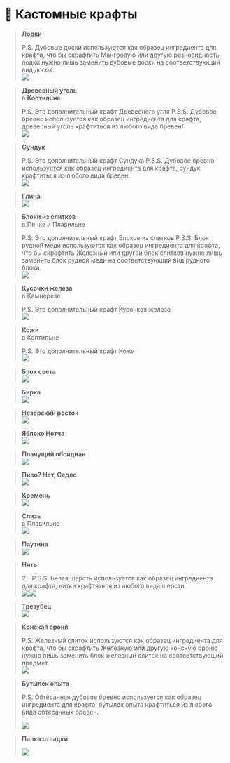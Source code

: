# 🧾 Кастомные крафты

> **Лодки**
>
> P.S. Дубовые доски используются как образец ингредиента для крафта, что бы скрафтить Мангровую или другую разновидность лодки нужно лишь заменить дубовые доски на соответствующий вид досок.\
> ![](<.gitbook/assets/image (16) (1) (1).png>)

> **Древесный уголь** \
> в **Коптильне**
>
> P.S. Это дополнительный крафт Древесного угля P.S.S. Дубовое бревно используется как образец ингредиента для крафта, древесный уголь крафтиться из любого вида бревен/\
> ![](<.gitbook/assets/image (2) (1).png>)

> **Сундук**
>
> P.S. Это дополнительный крафт Сундука P.S.S. Дубовое бревно используется как образец ингредиента для крафта, сундук крафтиться из любого вида бревен.\
> ![](<.gitbook/assets/image (5).png>)

> **Глина**\
> ![](<.gitbook/assets/image (20) (1).png>)

> **Блоки из слитков** \
> в Печке и Плавильне
>
> P.S. Это дополнительный крафт Блоков из слитков P.S.S. Блок рудной меди используются как образец ингредиента для крафта, что бы скрафтить Железный или другой блок слитков нужно лишь заменить блок рудной меди на соответствующий вид рудного блока.\
> ![](<.gitbook/assets/image (3).png>)

> **Кусочки железа** \
> в Камнерезе
>
> P.S. Это дополнительный крафт Кусочков железа\
> ![](<.gitbook/assets/image (10).png>)

> **Кожи** \
> в Коптильне ﻿&#x20;
>
> P.S. Это дополнительный крафт Кожи\
> ![](<.gitbook/assets/image (18).png>)

> **Блок света**\
> ![](<.gitbook/assets/image (21).png>)

> **Бирка**\
> ![](<.gitbook/assets/image (1) (1).png>)

> **Незерский росток**\
> ![](<.gitbook/assets/image (13).png>)

> **Яблоко Нотча**\
> ![](<.gitbook/assets/image (19).png>)

> **Плачущий обсидиан**\
> ![](<.gitbook/assets/image (7).png>)

> **Пиво?** **Нет, Седло**\
> ![](<.gitbook/assets/image (15).png>)

> **Кремень**\
> ![](<.gitbook/assets/image (14).png>)

> **Слизь** \
> в Плавильне\
> ![](<.gitbook/assets/image (17).png>)

> **Паутина**\
> ![](<.gitbook/assets/image (11).png>)

> **Нить**
>
> 2 - P.S.S. Белая шерсть используется как образец ингредиента для крафта, нитки крафтяться из любого вида шерсти.\
> ![](<.gitbook/assets/image (6).png>)![](<.gitbook/assets/image (12).png>)

> **Трезубец**\
> ![](<.gitbook/assets/image (4).png>)

> **Конская броня**
>
> P.S. Железный слиток используются как образец ингредиента для крафта, что бы скрафтить Железную или другую конскую броню нужно лишь заменить блок железный слиток на соответствующий предмет.\
> ![](<.gitbook/assets/image (23).png>)

> **Бутылек опыта**
>
> P.S. Обтёсанная дубовое бревно используется как образец ингредиента для крафта, бутылек опыта крафтиться из любого вида обтёсанных бревен.
>
> ![](.gitbook/assets/image.png)

> **Палка отладки**
>
> ![](<.gitbook/assets/image (20).png>)
